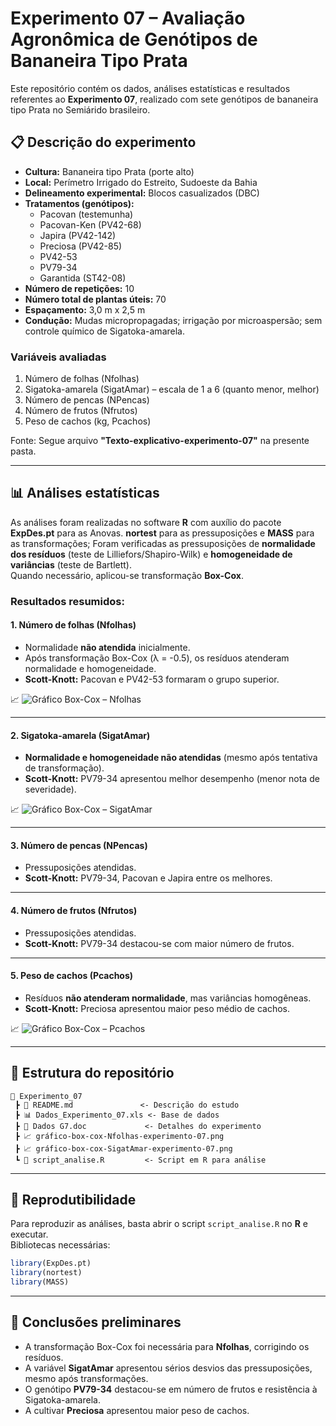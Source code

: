 
# Experimento 07 – Avaliação Agronômica de Genótipos de Bananeira Tipo Prata

Este repositório contém os dados, análises estatísticas e resultados referentes ao **Experimento 07**, realizado com sete genótipos de bananeira tipo Prata no Semiárido brasileiro.

## 📋 Descrição do experimento
- **Cultura:** Bananeira tipo Prata (porte alto)  
- **Local:** Perímetro Irrigado do Estreito, Sudoeste da Bahia  
- **Delineamento experimental:** Blocos casualizados (DBC)  
- **Tratamentos (genótipos):**
  - Pacovan (testemunha)  
  - Pacovan-Ken (PV42-68)  
  - Japira (PV42-142)  
  - Preciosa (PV42-85)  
  - PV42-53  
  - PV79-34  
  - Garantida (ST42-08)  
- **Número de repetições:** 10  
- **Número total de plantas úteis:** 70  
- **Espaçamento:** 3,0 m x 2,5 m  
- **Condução:** Mudas micropropagadas; irrigação por microaspersão; sem controle químico de Sigatoka-amarela.

### Variáveis avaliadas
1. Número de folhas (Nfolhas)  
2. Sigatoka-amarela (SigatAmar) – escala de 1 a 6 (quanto menor, melhor)  
3. Número de pencas (NPencas)  
4. Número de frutos (Nfrutos)  
5. Peso de cachos (kg, Pcachos) 

Fonte: Segue arquivo **"Texto-explicativo-experimento-07"** na presente pasta. 

---

## 📊 Análises estatísticas
As análises foram realizadas no software **R** com auxílio do pacote **ExpDes.pt** para as Anovas. **nortest** para as pressuposições e **MASS** para as transformações;
Foram verificadas as pressuposições de **normalidade dos resíduos** (teste de Lilliefors/Shapiro-Wilk) e **homogeneidade de variâncias** (teste de Bartlett).  
Quando necessário, aplicou-se transformação **Box-Cox**.

### Resultados resumidos:

#### 1. Número de folhas (Nfolhas)
- Normalidade **não atendida** inicialmente.  
- Após transformação Box-Cox (λ = -0.5), os resíduos atenderam normalidade e homogeneidade.  
- **Scott-Knott:** Pacovan e PV42-53 formaram o grupo superior.  

📈 ![Gráfico Box-Cox – Nfolhas](gráfico-box-cox-Nfolhas-experimento-07.png)

---

#### 2. Sigatoka-amarela (SigatAmar)
- **Normalidade e homogeneidade não atendidas** (mesmo após tentativa de transformação).  
- **Scott-Knott:** PV79-34 apresentou melhor desempenho (menor nota de severidade).  

📈 ![Gráfico Box-Cox – SigatAmar](gráfico-box-cox-SigatAmar-experimento-07.png)

---

#### 3. Número de pencas (NPencas)
- Pressuposições atendidas.  
- **Scott-Knott:** PV79-34, Pacovan e Japira entre os melhores.  

---

#### 4. Número de frutos (Nfrutos)
- Pressuposições atendidas.  
- **Scott-Knott:** PV79-34 destacou-se com maior número de frutos.  

---

#### 5. Peso de cachos (Pcachos)
- Resíduos **não atenderam normalidade**, mas variâncias homogêneas.  
- **Scott-Knott:** Preciosa apresentou maior peso médio de cachos.

📈 ![Gráfico Box-Cox – Pcachos](gráfico-box-cox-Pcachos-experimento-07.png)
 

---

## 📂 Estrutura do repositório
```
📁 Experimento_07
 ┣ 📄 README.md               <- Descrição do estudo
 ┣ 📊 Dados_Experimento_07.xls <- Base de dados
 ┣ 📄 Dados G7.doc             <- Detalhes do experimento
 ┣ 📈 gráfico-box-cox-Nfolhas-experimento-07.png
 ┣ 📈 gráfico-box-cox-SigatAmar-experimento-07.png
 ┗ 📜 script_analise.R         <- Script em R para análise
```

---

## 🚀 Reprodutibilidade
Para reproduzir as análises, basta abrir o script `script_analise.R` no **R** e executar.  
Bibliotecas necessárias:
```R
library(ExpDes.pt)
library(nortest)
library(MASS)
```

---

## 📌 Conclusões preliminares
- A transformação Box-Cox foi necessária para **Nfolhas**, corrigindo os resíduos.  
- A variável **SigatAmar** apresentou sérios desvios das pressuposições, mesmo após transformações.  
- O genótipo **PV79-34** destacou-se em número de frutos e resistência à Sigatoka-amarela.  
- A cultivar **Preciosa** apresentou maior peso de cachos.  
